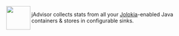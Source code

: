 <img src="https://raw.githubusercontent.com/fabric8io/quickstarts/master/apps/jadvisor/src/main/fabric8/icon.png" align="left" height="64" width="64"/>

jAdvisor collects stats from all your [Jolokia](http://jolokia.org)-enabled Java containers & stores in configurable sinks.
